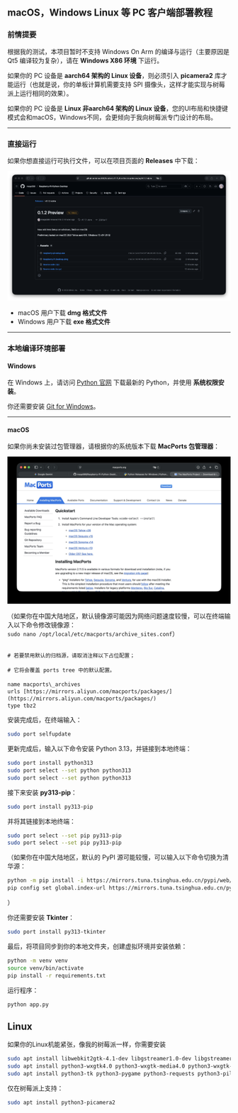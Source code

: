 ## macOS，Windows Linux 等 PC 客户端部署教程

### 前情提要

根据我的测试，本项目暂时不支持 Windows On Arm 的编译与运行（主要原因是 Qt5 编译较为复杂），请在 **Windows X86 环境** 下运行。

如果你的 PC 设备是 **aarch64 架构的 Linux 设备**，则必须引入 **picamera2** 库才能运行（也就是说，你的单板计算机需要支持 SPI 摄像头，这样才能实现与树莓派上运行相同的效果）。

如果你的 PC 设备是 **Linux 非aarch64 架构的 Linux 设备**，您的UI布局和快捷键模式会和macOS，Windows不同，会更倾向于我向树莓派专门设计的布局。

---

### 直接运行

如果你想直接运行可执行文件，可以在项目页面的 **Releases** 中下载：

![](release_list.webp)

- macOS 用户下载 **dmg 格式文件**  
- Windows 用户下载 **exe 格式文件**

---

### 本地编译环境部署

#### Windows

在 Windows 上，请访问 [Python 官网](https://www.python.org/downloads/windows/) 下载最新的 Python，并使用 **系统权限安装**。  

你还需要安装 [Git for Windows](https://gitforwindows.org)。

---

#### macOS

如果你尚未安装过包管理器，请根据你的系统版本下载 **MacPorts 包管理器**：

![](macos_macports_download.jpg)

（如果你在中国大陆地区，默认镜像源可能因为网络问题速度较慢，可以在终端输入以下命令修改镜像源：  
`sudo nano /opt/local/etc/macports/archive_sites.conf`）

```

# 若要禁用默认的归档源，请取消注释以下占位配置；

# 它将会覆盖 ports tree 中的默认配置。

name macports\_archives
urls [https://mirrors.aliyun.com/macports/packages/](https://mirrors.aliyun.com/macports/packages/)
type tbz2

````

安装完成后，在终端输入：

```bash
sudo port selfupdate
````

更新完成后，输入以下命令安装 Python 3.13，并链接到本地终端：

```bash
sudo port install python313
sudo port select --set python python313
sudo port select --set python python313
```

接下来安装 **py313-pip**：

```bash
sudo port install py313-pip
```

并将其链接到本地终端：

```bash
sudo port select --set pip py313-pip
sudo port select --set pip py313-pip
```

（如果你在中国大陆地区，默认的 PyPI 源可能较慢，可以输入以下命令切换为清华源：

```bash
python -m pip install -i https://mirrors.tuna.tsinghua.edu.cn/pypi/web/simple --upgrade pip
pip config set global.index-url https://mirrors.tuna.tsinghua.edu.cn/pypi/web/simple
```

）

你还需要安装 **Tkinter**：

```bash
sudo port install py313-tkinter
```

最后，将项目同步到你的本地文件夹，创建虚拟环境并安装依赖：

```bash
python -m venv venv
source venv/bin/activate
pip install -r requirements.txt
```

运行程序：

```bash
python app.py
```

## Linux

如果你的Linux机能紧张，像我的树莓派一样，你需要安装
```bash
sudo apt install libwebkit2gtk-4.1-dev libgstreamer1.0-dev libgstreamer-plugins-base1.0-dev
sudo apt install python3-wxgtk4.0 python3-wxgtk-media4.0 python3-wxgtk-webview4.0
sudo apt install python3-tk python3-pygame python3-requests python3-pil python3-chardet python3-psutil python3-pyinstaller python3-platformdirs
```

仅在树莓派上支持：
```bash
sudo apt install python3-picamera2
```
